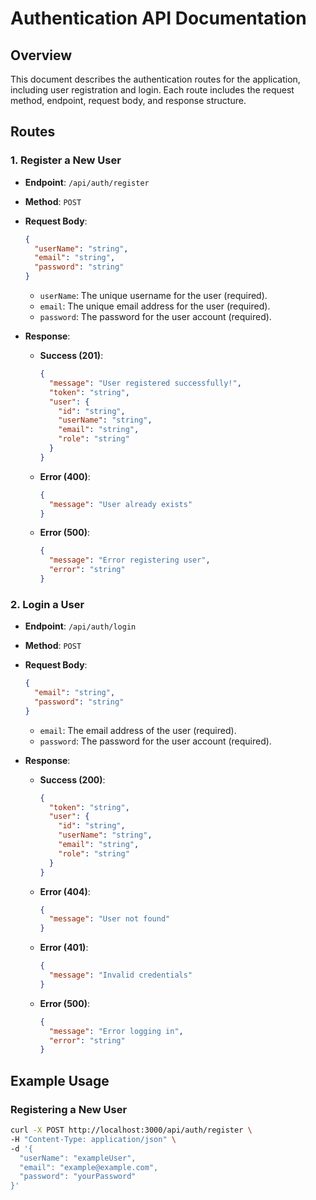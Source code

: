# Authentication API Documentation

## Overview
This document describes the authentication routes for the application, including user registration and login. Each route includes the request method, endpoint, request body, and response structure.

## Routes

### 1. Register a New User

- **Endpoint**: `/api/auth/register`
- **Method**: `POST`
- **Request Body**:
    ```json
    {
      "userName": "string",
      "email": "string",
      "password": "string"
    }
    ```
    - `userName`: The unique username for the user (required).
    - `email`: The unique email address for the user (required).
    - `password`: The password for the user account (required).

- **Response**:
    - **Success (201)**:
        ```json
        {
          "message": "User registered successfully!",
          "token": "string",
          "user": {
            "id": "string",
            "userName": "string",
            "email": "string",
            "role": "string"
          }
        }
        ```
    - **Error (400)**:
        ```json
        {
          "message": "User already exists"
        }
        ```
    - **Error (500)**:
        ```json
        {
          "message": "Error registering user",
          "error": "string"
        }
        ```

### 2. Login a User

- **Endpoint**: `/api/auth/login`
- **Method**: `POST`
- **Request Body**:
    ```json
    {
      "email": "string",
      "password": "string"
    }
    ```
    - `email`: The email address of the user (required).
    - `password`: The password for the user account (required).

- **Response**:
    - **Success (200)**:
        ```json
        {
          "token": "string",
          "user": {
            "id": "string",
            "userName": "string",
            "email": "string",
            "role": "string"
          }
        }
        ```
    - **Error (404)**:
        ```json
        {
          "message": "User not found"
        }
        ```
    - **Error (401)**:
        ```json
        {
          "message": "Invalid credentials"
        }
        ```
    - **Error (500)**:
        ```json
        {
          "message": "Error logging in",
          "error": "string"
        }
        ```

## Example Usage

### Registering a New User

```bash
curl -X POST http://localhost:3000/api/auth/register \
-H "Content-Type: application/json" \
-d '{
  "userName": "exampleUser",
  "email": "example@example.com",
  "password": "yourPassword"
}'
